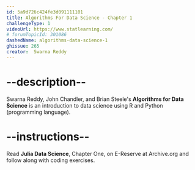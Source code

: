 ```yaml
---
id: 5a9d726c424fe3d091111101
title: Algorithms For Data Science - Chapter 1
challengeType: 1
videoUrl: https://www.statlearning.com/
# forumTopicId: 301086
dashedName: algorithms-data-science-1
ghissue: 265
creator:  Swarna Reddy
---
```


# --description--

Swarna Reddy, John Chandler, and Brian Steele's __Algorithms for Data Science__ is an introduction to data science using R and Python (programming language).

# --instructions--

Read __Julia Data Science__, Chapter One, on E-Reserve at Archive.org and follow along with coding exercises. 